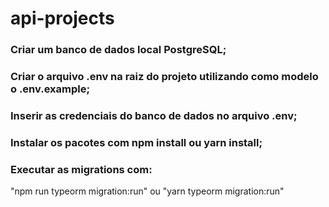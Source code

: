 # api-projects

### Criar um banco de dados local PostgreSQL;
### Criar o arquivo .env na raiz do projeto utilizando como modelo o .env.example; 

### Inserir as credenciais do banco de dados no arquivo .env;

### Instalar os pacotes com npm install ou yarn install;
### Executar as migrations com: 
"npm run typeorm migration:run" ou "yarn typeorm migration:run"
 